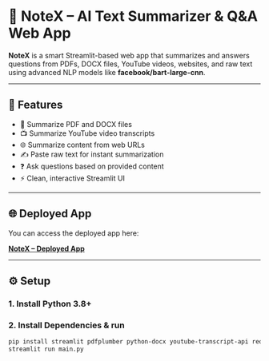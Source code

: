 # 🧠 NoteX – AI Text Summarizer & Q&A Web App

**NoteX** is a smart Streamlit-based web app that summarizes and answers questions from PDFs, DOCX files, YouTube videos, websites, and raw text using advanced NLP models like **facebook/bart-large-cnn**.

---

## 🚀 Features

- 📄 Summarize PDF and DOCX files  
- 📺 Summarize YouTube video transcripts  
- 🌐 Summarize content from web URLs  
- ✍️ Paste raw text for instant summarization  
- ❓ Ask questions based on provided content  
- ⚡ Clean, interactive Streamlit UI

---

## 🌐 Deployed App

You can access the deployed app here:

[**NoteX – Deployed App**](https://notex-bot.streamlit.app/)

---

## ⚙️ Setup

### 1. Install Python 3.8+
### 2. Install Dependencies & run

```bash
pip install streamlit pdfplumber python-docx youtube-transcript-api requests beautifulsoup4 transformers torch
streamlit run main.py

